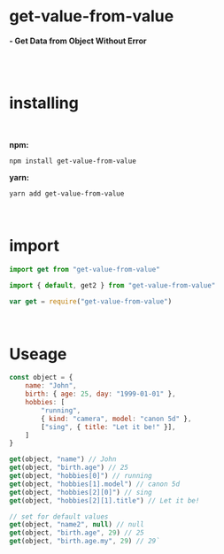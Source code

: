 # get-value-from-value


**- Get Data from Object Without Error**               

<br>



<br>

# installing

<br>

**npm:**
```
npm install get-value-from-value
```
**yarn:**
```
yarn add get-value-from-value
```


<br>

# import 
```JavaScript
import get from "get-value-from-value" 

import { default, get2 } from "get-value-from-value" 

var get = require("get-value-from-value")
```
<br>



# Useage

```JavaScript
const object = {
    name: "John",
    birth: { age: 25, day: "1999-01-01" },
    hobbies: [
        "running",
        { kind: "camera", model: "canon 5d" },
        ["sing", { title: "Let it be!" }],
    ]
}
```

```JavaScript
get(object, "name") // John
get(object, "birth.age") // 25
get(object, "hobbies[0]") // running
get(object, "hobbies[1].model") // canon 5d
get(object, "hobbies[2][0]") // sing
get(object, "hobbies[2][1].title") // Let it be!

// set for default values
get(object, "name2", null) // null
get(object, "birth.age", 29) // 25
get(object, "birth.age.my", 29) // 29`
```

<br>
<br>
<br>
<br>
<br>


